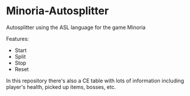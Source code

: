 # Minoria-Autosplitter
Autosplitter using the ASL language for the game Minoria

Features:
- Start
- Split
- Stop
- Reset

In this repository there's also a CE table with lots of information including player's health, picked up items, bosses, etc.
